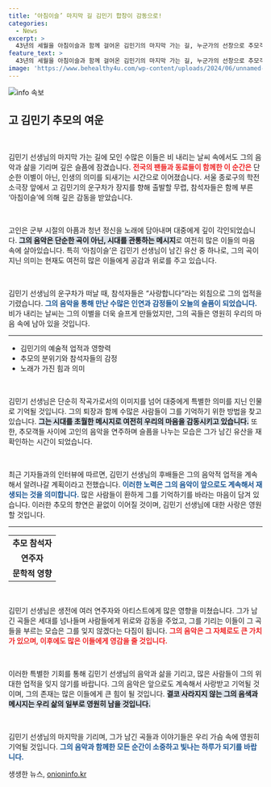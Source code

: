 ```yaml
---
title: ‘아침이슬’ 마지막 길 김민기 합창이 감동으로!
categories:
  - News
excerpt: >
  43년의 세월을 아침이슬과 함께 걸어온 김민기의 마지막 가는 길, 누군가의 선창으로 추모객들은 눈물 속에서 그를 보내며 “사랑합니다”를 외쳤다. 극장 앞에서 울려 퍼진 노래와 함께 그를 기억하는 이들의 마음은 비처럼 흘렀다.
feature_text: >
  43년의 세월을 아침이슬과 함께 걸어온 김민기의 마지막 가는 길, 누군가의 선창으로 추모객들은 눈물 속에서 그를 보내며 “사랑합니다”를 외쳤다. 극장 앞에서 울려 퍼진 노래와 함께 그를 기억하는 이들의 마음은 비처럼 흘렀다.
image: 'https://www.behealthy4u.com/wp-content/uploads/2024/06/unnamed-file.png'
---
```


<p><img src="https://www.behealthy4u.com/wp-content/uploads/2024/06/unnamed-file.png" alt="info 속보" /></p>

<h2 data-ke-size="size26">고 김민기 추모의 여운</h2>

<p data-ke-size="size16">&nbsp;</p>

<p>김민기 선생님의 마지막 가는 길에 모인 수많은 이들은 비 내리는 날씨 속에서도 그의 음악과 삶을 기리며 깊은 슬픔에 잠겼습니다. <b><span style="color: #ee2323;">전국의 팬들과 동료들이 함께한 이 순간은</span></b> 단순한 이별이 아닌, 인생의 의미를 되새기는 시간으로 이어졌습니다. 서울 종로구의 학전 소극장 앞에서 고 김민기의 운구차가 장지를 향해 출발할 무렵, 참석자들은 함께 부른 ‘아침이슬’에 의해 깊은 감동을 받았습니다. </p>

<p data-ke-size="size16">&nbsp;</p>

<p>고인은 군부 시절의 아픔과 청년 정신을 노래에 담아내며 대중에게 깊이 각인되었습니다. <b><span style="background-color: #21538527;">그의 음악은 단순한 곡이 아닌, 시대를 관통하는 메시지</span></b>로 여전히 많은 이들의 마음 속에 살아있습니다. 특히 ‘아침이슬’은 김민기 선생님이 남긴 유산 중 하나로, 그의 곡이 지닌 의미는 현재도 여전히 많은 이들에게 공감과 위로를 주고 있습니다.</p>

<p data-ke-size="size16">&nbsp;</p>

<p>김민기 선생님의 운구차가 떠날 때, 참석자들은 “사랑합니다”라는 외침으로 그의 업적을 기렸습니다. <b><span style="color: #1a5490;">그의 음악을 통해 만난 수많은 인연과 감정들이 오늘의 슬픔이 되었습니다.</span></b> 비가 내리는 날씨는 그의 이별을 더욱 슬프게 만들었지만, 그의 곡들은 영원히 우리의 마음 속에 남아 있을 것입니다. </p>

<hr>

<ul>
    <li>김민기의 예술적 업적과 영향력</li>
    <li>추모의 분위기와 참석자들의 감정</li>
    <li>노래가 가진 힘과 의미</li>
</ul>

<p data-ke-size="size16">&nbsp;</p>

<p>김민기 선생님은 단순히 작곡가로서의 이미지를 넘어 대중에게 특별한 의미를 지닌 인물로 기억될 것입니다. 그의 퇴장과 함께 수많은 사람들이 그를 기억하기 위한 방법을 찾고 있습니다. <b><span style="background-color: #21538527;">그는 시대를 초월한 메시지로 여전히 우리의 마음을 감동시키고 있습니다.</span></b> 또한, 추모객들 사이에 고인의 음악을 연주하며 슬픔을 나누는 모습은 그가 남긴 유산을 재확인하는 시간이 되었습니다.</p>

<p data-ke-size="size16">&nbsp;</p>

<p>최근 기자들과의 인터뷰에 따르면, 김민기 선생님의 후배들은 그의 음악적 업적을 계속해서 알려나갈 계획이라고 전했습니다. <b><span style="color: #1a5490;">이러한 노력은 그의 음악이 앞으로도 계속해서 재생되는 것을 의미합니다.</span></b> 많은 사람들이 환하게 그를 기억하기를 바라는 마음이 담겨 있습니다. 이러한 추모의 향연은 끝없이 이어질 것이며, 김민기 선생님에 대한 사랑은 영원할 것입니다.</p>

<hr>

<table style="width:100%">
    <tr>
        <td style="text-align: center; height: 17px;"><b>추모 참석자 </b></td>
    </tr>
    <tr>
        <td style="text-align: center; height: 17px;"><b>연주자 </b></td>
    </tr>
    <tr>
        <td style="text-align: center; height: 17px;"><b>문학적 영향 </b></td>
    </tr>
</table>

<p data-ke-size="size16">&nbsp;</p>

<p>김민기 선생님은 생전에 여러 연주자와 아티스트에게 많은 영향을 미쳤습니다. 그가 남긴 곡들은 세대를 넘나들며 사람들에게 위로와 감동을 주었고, 그를 기리는 이들이 그 곡들을 부르는 모습은 그를 잊지 않겠다는 다짐이 됩니다. <b><span style="color: #ee2323;">그의 음악은 그 자체로도 큰 가치가 있으며, 이후에도 많은 이들에게 영감을 줄 것입니다.</span></b></p>

<p data-ke-size="size16">&nbsp;</p>

<p>이러한 특별한 기회를 통해 김민기 선생님의 음악과 삶을 기리고, 많은 사람들이 그의 위대한 업적을 잊지 않기를 바랍니다. 그의 음악은 앞으로도 계속해서 사랑받고 기억될 것이며, 그의 존재는 많은 이들에게 큰 힘이 될 것입니다. <b><span style="background-color: #21538527;">결코 사라지지 않는 그의 음색과 메시지는 우리 삶의 일부로 영원히 남을 것입니다.</span></b></p>

<p data-ke-size="size16">&nbsp;</p>

<p>김민기 선생님의 마지막을 기리며, 그가 남긴 곡들과 이야기들은 우리 가슴 속에 영원히 기억될 것입니다. <b><span style="color: #1a5490;">그의 음악과 함께한 모든 순간이 소중하고 빛나는 하루가 되기를 바랍니다.</span></b></p>
생생한 뉴스, <a href="https://onioninfo.kr" rel="dofollow">onioninfo.kr</a>


